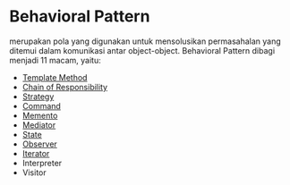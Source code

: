 # Behavioral Pattern 
merupakan pola yang digunakan untuk mensolusikan permasahalan yang ditemui dalam komunikasi antar object-object. Behavioral Pattern dibagi menjadi 11 macam, yaitu:

- [Template Method](https://github.com/triabagus/Design-Patern-PHP/tree/master/2.Behavioral%20Pattern/Template%20Method)
- [Chain of Responsibility](https://github.com/triabagus/Design-Patern-PHP/tree/master/2.Behavioral%20Pattern/Chain%20of%20Responsibility)
- [Strategy](https://github.com/triabagus/Design-Patern-PHP/tree/master/2.Behavioral%20Pattern/Strategy)
- [Command](https://github.com/triabagus/Design-Patern-PHP/tree/master/2.Behavioral%20Pattern/Command)
- [Memento](https://github.com/triabagus/Design-Patern-PHP/tree/master/2.Behavioral%20Pattern/Momento)
- [Mediator](https://github.com/triabagus/Design-Patern-PHP/tree/master/2.Behavioral%20Pattern/Mediator)
- [State](https://github.com/triabagus/Design-Patern-PHP/tree/master/2.Behavioral%20Pattern/State)
- [Observer](https://github.com/triabagus/Design-Patern-PHP/tree/master/2.Behavioral%20Pattern/Observer)
- [Iterator](https://github.com/triabagus/Design-Patern-PHP/tree/master/2.Behavioral%20Pattern/Iterator)
- Interpreter
- Visitor
